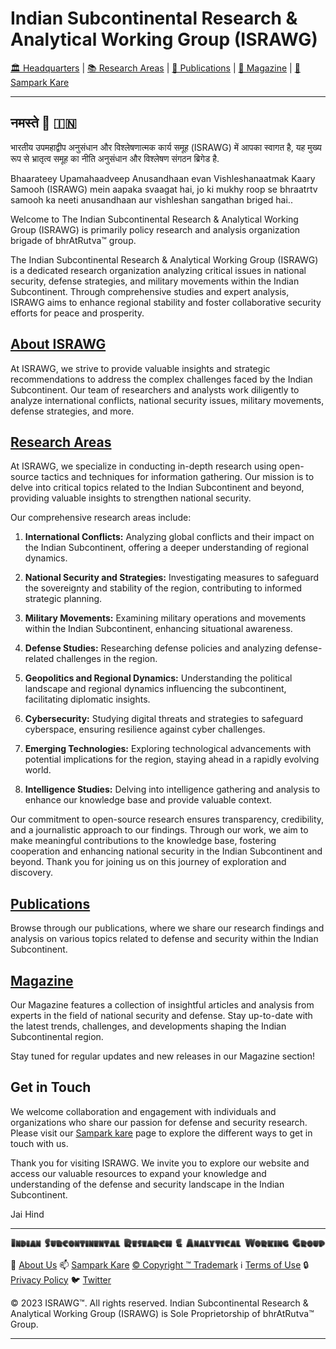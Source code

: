 # **Indian Subcontinental Research & Analytical Working Group (ISRAWG)**

[🏛️ Headquarters](home.md) | [📚 Research Areas](aboutus/research.md) | [📝 Publications](publication/publications.md) | [📰 Magazine](magazine/magazine.md) |  [📮 Sampark Kare](aboutus/sampark.md)

___

## **नमस्ते 🙏 🇮🇳**

भारतीय उपमहाद्वीप अनुसंधान और विश्लेषणात्मक कार्य समूह (ISRAWG) में आपका स्वागत है, यह मुख्य रूप से भ्रातृत्व समूह का नीति अनुसंधान और विश्लेषण संगठन ब्रिगेड है.

Bhaarateey Upamahaadveep Anusandhaan evan Vishleshanaatmak Kaary Samooh (ISRAWG) mein aapaka svaagat hai, jo ki mukhy roop se bhraatrtv samooh ka neeti anusandhaan aur vishleshan sangathan briged hai..

Welcome to The Indian Subcontinental Research & Analytical Working Group (ISRAWG) is primarily policy research and analysis organization brigade of bhrAtRutva™️ group.

The Indian Subcontinental Research & Analytical Working Group (ISRAWG) is a dedicated research organization analyzing critical issues in national security, defense strategies, and military movements within the Indian Subcontinent. Through comprehensive studies and expert analysis, ISRAWG aims to enhance regional stability and foster collaborative security efforts for peace and prosperity.

## [About ISRAWG](aboutus/about.md)

At ISRAWG, we strive to provide valuable insights and strategic recommendations to address the complex challenges faced by the Indian Subcontinent. Our team of researchers and analysts work diligently to analyze international conflicts, national security issues, military movements, defense strategies, and more.

## [Research Areas](aboutus/research.md)

At ISRAWG, we specialize in conducting in-depth research using open-source tactics and techniques for information gathering. Our mission is to delve into critical topics related to the Indian Subcontinent and beyond, providing valuable insights to strengthen national security.

Our comprehensive research areas include:

1. **International Conflicts:** Analyzing global conflicts and their impact on the Indian Subcontinent, offering a deeper understanding of regional dynamics.

2. **National Security and Strategies:** Investigating measures to safeguard the sovereignty and stability of the region, contributing to informed strategic planning.

3. **Military Movements:** Examining military operations and movements within the Indian Subcontinent, enhancing situational awareness.

4. **Defense Studies:** Researching defense policies and analyzing defense-related challenges in the region.

5. **Geopolitics and Regional Dynamics:** Understanding the political landscape and regional dynamics influencing the subcontinent, facilitating diplomatic insights.

6. **Cybersecurity:** Studying digital threats and strategies to safeguard cyberspace, ensuring resilience against cyber challenges.

7. **Emerging Technologies:** Exploring technological advancements with potential implications for the region, staying ahead in a rapidly evolving world.

8. **Intelligence Studies:** Delving into intelligence gathering and analysis to enhance our knowledge base and provide valuable context.

Our commitment to open-source research ensures transparency, credibility, and a journalistic approach to our findings. Through our work, we aim to make meaningful contributions to the knowledge base, fostering cooperation and enhancing national security in the Indian Subcontinent and beyond. Thank you for joining us on this journey of exploration and discovery.

## [Publications](publication/publications.md)

Browse through our publications, where we share our research findings and analysis on various topics related to defense and security within the Indian Subcontinent.

## [Magazine](magazine/magazine.md)

Our Magazine features a collection of insightful articles and analysis from experts in the field of national security and defense. Stay up-to-date with the latest trends, challenges, and developments shaping the Indian Subcontinental region.

Stay tuned for regular updates and new releases in our Magazine section!

## Get in Touch

We welcome collaboration and engagement with individuals and organizations who share our passion for defense and security research. Please visit our [Sampark kare](aboutus/sampark.md) page to explore the different ways to get in touch with us.

Thank you for visiting ISRAWG. We invite you to explore our website and access our valuable resources to expand your knowledge and understanding of the defense and security landscape in the Indian Subcontinent.

Jai Hind

___

![Indian Subcontinental Research & Analytical Working Group (ISRAWG)](israwg_logo.png)

📝 [About Us](aboutus/about.md) 📫 [Sampark Kare](aboutus/sampark.md) [© Copyright ™️ Trademark](aboutus/copyright&trademark.md) ℹ️ [Terms of Use](aboutus/termsofuse.md) 🔒 [Privacy Policy](aboutus/privacy&policy.md) 🐦 [Twitter](https://twitter.com/israwg_)

© 2023 ISRAWG™️. All rights reserved.
Indian Subcontinental Research & Analytical Working Group (ISRAWG) is Sole Proprietorship of bhrAtRutva™️ Group.

___
